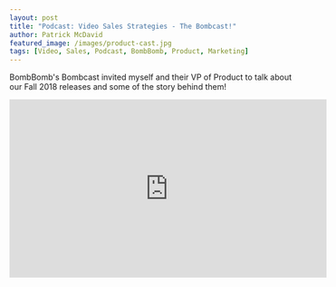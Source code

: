 ```yaml
---
layout: post
title: "Podcast: Video Sales Strategies - The Bombcast!"
author: Patrick McDavid
featured_image: /images/product-cast.jpg
tags: [Video, Sales, Podcast, BombBomb, Product, Marketing]
---
```


BombBomb's Bombcast invited myself and their VP of Product to talk about our Fall 2018 releases and some of the story behind them!

<div align="center"><iframe src="https://www.facebook.com/plugins/video.php?href=https%3A%2F%2Fwww.facebook.com%2FBombBomb%2Fvideos%2F485818128585532%2F&show_text=0&width=560" width="560" height="315" style="border:none;overflow:hidden" scrolling="no" frameborder="0" allowTransparency="true" allowFullScreen="true"></iframe></div>
